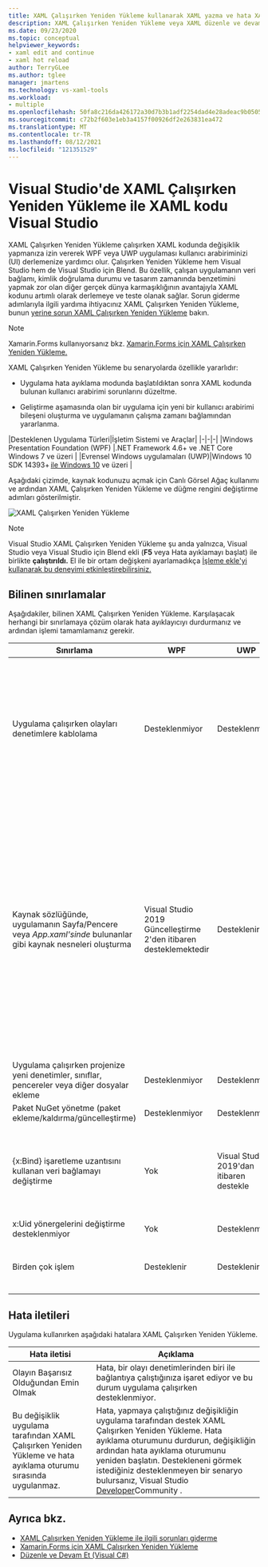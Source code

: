 ```yaml
---
title: XAML Çalışırken Yeniden Yükleme kullanarak XAML yazma ve hata XAML Çalışırken Yeniden Yükleme
description: XAML Çalışırken Yeniden Yükleme veya XAML düzenle ve devam edin, uygulamaları çalışırken XAML kodunuz üzerinde değişiklik yapmanızı sağlar
ms.date: 09/23/2020
ms.topic: conceptual
helpviewer_keywords:
- xaml edit and continue
- xaml hot reload
author: TerryGLee
ms.author: tglee
manager: jmartens
ms.technology: vs-xaml-tools
ms.workload:
- multiple
ms.openlocfilehash: 50fa8c216da426172a30d7b3b1adf2254dad4e28adeac9b05055de5e9bfa094b
ms.sourcegitcommit: c72b2f603e1eb3a4157f00926df2e263831ea472
ms.translationtype: MT
ms.contentlocale: tr-TR
ms.lasthandoff: 08/12/2021
ms.locfileid: "121351529"
---
```

# <a name="write-and-debug-running-xaml-code-with-xaml-hot-reload-in-visual-studio"></a>Visual Studio'de XAML Çalışırken Yeniden Yükleme ile XAML kodu Visual Studio

XAML Çalışırken Yeniden Yükleme çalışırken XAML kodunda değişiklik yapmanıza izin vererek WPF veya UWP uygulaması kullanıcı arabiriminizi (UI) derlemenize yardımcı olur. Çalışırken Yeniden Yükleme hem Visual Studio hem de Visual Studio için Blend. Bu özellik, çalışan uygulamanın veri bağlamı, kimlik doğrulama durumu ve tasarım zamanında benzetimini yapmak zor olan diğer gerçek dünya karmaşıklığının avantajıyla XAML kodunu artımlı olarak derlemeye ve teste olanak sağlar. Sorun giderme adımlarıyla ilgili yardıma ihtiyacınız XAML Çalışırken Yeniden Yükleme, bunun [yerine sorun XAML Çalışırken Yeniden Yükleme](xaml-hot-reload-troubleshooting.md) bakın.

> [!NOTE]
> Xamarin.Forms kullanıyorsanız bkz. [Xamarin.Forms için XAML Çalışırken Yeniden Yükleme.](/xamarin/xamarin-forms/xaml/hot-reload)

XAML Çalışırken Yeniden Yükleme bu senaryolarda özellikle yararlıdır:

* Uygulama hata ayıklama modunda başlatıldıktan sonra XAML kodunda bulunan kullanıcı arabirimi sorunlarını düzeltme.

* Geliştirme aşamasında olan bir uygulama için yeni bir kullanıcı arabirimi bileşeni oluşturma ve uygulamanın çalışma zamanı bağlamından yararlanma.

|Desteklenen Uygulama Türleri|İşletim Sistemi ve Araçlar|
|-|-|-|
|Windows Presentation Foundation (WPF) |.NET Framework 4.6+ ve .NET Core</br>Windows 7 ve üzeri |
|Evrensel Windows uygulamaları (UWP)|Windows 10 SDK 14393+ [ile Windows 10](https://developer.microsoft.com/windows/downloads/windows-10-sdk) ve üzeri |

Aşağıdaki çizimde, kaynak kodunuzu açmak için Canlı Görsel Ağaç kullanımı ve ardından XAML Çalışırken Yeniden Yükleme ve düğme rengini değiştirme adımları gösterilmiştir.

![XAML Çalışırken Yeniden Yükleme](../debugger/media/xaml-hot-reload-using.gif)

> [!NOTE]
> Visual Studio XAML Çalışırken Yeniden Yükleme şu anda yalnızca, Visual Studio veya Visual Studio için Blend ekli (**F5** veya Hata ayıklamayı başlat) ile birlikte **çalıştırıldı.** El ile bir ortam değişkeni ayarlamadıkça [İşleme ekle'yi](../debugger/attach-to-running-processes-with-the-visual-studio-debugger.md) [kullanarak bu deneyimi etkinleştirebilirsiniz.](xaml-hot-reload-troubleshooting.md#verify-that-you-use-start-debugging-rather-than-attach-to-process)

## <a name="known-limitations"></a>Bilinen sınırlamalar

Aşağıdakiler, bilinen XAML Çalışırken Yeniden Yükleme. Karşılaşacak herhangi bir sınırlamaya çözüm olarak hata ayıklayıcıyı durdurmanız ve ardından işlemi tamamlamanız gerekir.

|Sınırlama|WPF|UWP|Notlar|
|-|-|-|-|
|Uygulama çalışırken olayları denetimlere kablolama|Desteklenmiyor|Desteklenmez|Hataya bakın: *Olayın Başarısız Olduğundan Emin Oldu.* WPF'de mevcut bir olay işleyiciye başvurabilirsiniz. UWP uygulamaları için mevcut bir olay işleyiciye başvuru desteklenmiyor.|
|Kaynak sözlüğünde, uygulamanın Sayfa/Pencere veya *App.xaml'sinde* bulunanlar gibi kaynak nesneleri oluşturma|Visual Studio 2019 Güncelleştirme 2'den itibaren desteklemektedir|Desteklenir|Örnek: olarak `SolidColorBrush` kullanmak üzere bir kaynak sözlüğüne `StaticResource` ekleme.</br>Not: Statik kaynaklar, stil dönüştürücüler ve kaynak sözlüğüne yazılan diğer öğeler, kaynak sözlüğünü kullanırken XAML Çalışırken Yeniden Yükleme. Yalnızca kaynağın oluşturulması desteklenmiyor.</br> Kaynak sözlüğü özelliğini `Source` değiştirme.|
|Uygulama çalışırken projenize yeni denetimler, sınıflar, pencereler veya diğer dosyalar ekleme|Desteklenmiyor|Desteklenmiyor|Hiçbiri|
|Paket NuGet yönetme (paket ekleme/kaldırma/güncelleştirme)|Desteklenmiyor|Desteklenmiyor|Hiçbiri|
|{x:Bind} işaretleme uzantısını kullanan veri bağlamayı değiştirme|Yok|Visual Studio 2019'dan itibaren destekle|Bunun için Windows 10 1809 (derleme 10.0.17763) gerekir. 2017 Visual Studio önceki sürümlerde desteklenmiyor.|
|x:Uid yönergelerini değiştirme desteklenmiyor|Yok|Desteklenmiyor|Hiçbiri|
|Birden çok işlem | Desteklenir | Desteklenir | Visual Studio 2019 [sürüm 16.6 ve sonraki sürümlerde](/visualstudio/releases/2019/release-notes-v16.6) destekle |

## <a name="error-messages"></a>Hata iletileri

Uygulama kullanırken aşağıdaki hatalara XAML Çalışırken Yeniden Yükleme.

|Hata iletisi|Açıklama|
|-|-|
|Olayın Başarısız Olduğundan Emin Olmak|Hata, bir olayı denetimlerinden biri ile bağlantıya çalıştığınıza işaret ediyor ve bu durum uygulama çalışırken desteklenmiyor.|
|Bu değişiklik uygulama tarafından XAML Çalışırken Yeniden Yükleme ve hata ayıklama oturumu sırasında uygulanmaz.|Hata, yapmaya çalıştığınız değişikliğin uygulama tarafından destek XAML Çalışırken Yeniden Yükleme. Hata ayıklama oturumunu durdurun, değişikliğin ardından hata ayıklama oturumunu yeniden başlatın. Destekleneni görmek istediğiniz desteklenmeyen bir senaryo bulursanız, Visual Studio [Developer](https://aka.ms/feedback/suggest?space=8)Community . |

## <a name="see-also"></a>Ayrıca bkz.

* [XAML Çalışırken Yeniden Yükleme ile ilgili sorunları giderme](xaml-hot-reload-troubleshooting.md)
* [Xamarin.Forms için XAML Çalışırken Yeniden Yükleme](/xamarin/xamarin-forms/xaml/hot-reload)
* [Düzenle ve Devam Et (Visual C#)](../debugger/edit-and-continue-visual-csharp.md)
